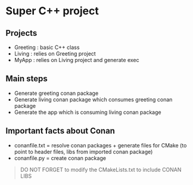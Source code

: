 # Super C++ project 

## Projects

- Greeting : basic C++ class 
- Living   : relies on Greeting project
- MyApp    : relies on Living project and generate exec 


## Main steps

- Generate greeting conan package
- Generate living conan package which consumes greeting conan package
- Generate the app which is consuming living conan package

## Important facts about Conan

- conanfile.txt = resolve conan packages + generate files for CMake (to point to header files, libs from imported conan package)
- conanfile.py  = create conan package

> DO NOT FORGET to modify the CMakeLists.txt to include CONAN LIBS
